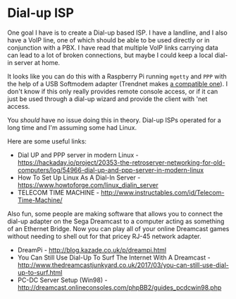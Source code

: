 # Dial-up ISP

One goal I have is to create a Dial-up based ISP. I have a landline, and I also have a VoIP line, one of which should be able to be used directly or in conjunction with a PBX. I have read that multiple VoIP links carrying data can lead to a lot of broken connections, but maybe I could keep a local dial-in server at home.

It looks like you can do this with a Raspberry Pi running `mgetty` and `PPP` with the help of a USB Softmodem adapter (Trendnet makes [a compatible one](https://www.amazon.com/TRENDnet-Data-Modem-TFM-560U-Blue/dp/B00008AWL0)). I don't know if this only really provides remote console access, or if it can just be used through a dial-up wizard and provide the client with 'net access.

You *should* have no issue doing this in theory. Dial-up ISPs operated for a long time and I'm assuming some had Linux.

Here are some useful links:
* Dial UP and PPP server in modern Linux - https://hackaday.io/project/20353-the-retroserver-networking-for-old-computers/log/54966-dial-up-and-ppp-server-in-modern-linux
* How To Set Up Linux As A Dial-In Server  - https://www.howtoforge.com/linux_dialin_server
* TELECOM TIME MACHINE - http://www.instructables.com/id/Telecom-Time-Machine/

Also fun, some people are making software that allows you to connect the dial-up adapter on the Sega Dreamcast to a computer acting as something of an Ethernet Bridge. Now you can play all of your online Dreamcast games without needing to shell out for that pricey RJ-45 network adapter.
* DreamPi - http://blog.kazade.co.uk/p/dreampi.html
* You Can Still Use Dial-Up To Surf The Internet With A Dreamcast - http://www.thedreamcastjunkyard.co.uk/2017/03/you-can-still-use-dial-up-to-surf.html
* PC-DC Server Setup (Win98) - http://dreamcast.onlineconsoles.com/phpBB2/guides_pcdcwin98.php
